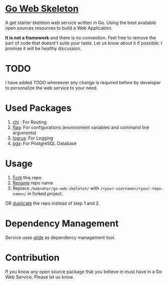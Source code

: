 
# [Go Web Skeleton](https://github.com/maknahar/go-web-skeleton)
A get starter skeleton web service written in Go.
Using the best available open sources resources to build a Web Application.

**It is not a framework** and there is no convention. Feel free to remove the part of code that doesnt't suite your taste. Let us know about it if possible. I promise it will be healthy discussion.

# TODO
I have added TODO whereever any change is required before by developer to personalize the web service to your need. 

# Used Packages
1. [chi](https://github.com/go-chi/chi) : For Routing
2. [flag](https://github.com/namsral/flag): For configurations (environment variables and command line arguments)
3. [logrus](https://github.com/sirupsen/logrus): For Logging 
4. [pgx](https://github.com/jackc/pgx): For PostgreSQL Database

# Usage
1. [Fork](https://help.github.com/articles/fork-a-repo/) this repo
2. [Rename](https://help.github.com/articles/renaming-a-repository/) repo name
3. Replace `/maknahar/go-web-skeleton/` with `/<your-username>/<your-repo-name>/` in forked project.

OR [duplicate](https://help.github.com/articles/duplicating-a-repository) the repo instead of step 1 and 2.

# Dependency Management
Service uses [glide](https://github.com/Masterminds/glide) as dependency management tool.

# Contribution
If you know any open source package that you believe in must have in a Go Web Service, Please let us know.
